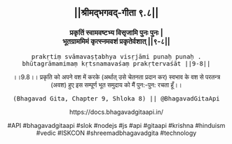 <center><h2>||श्रीमद्‍भगवद्‍-गीता ९.८||</h2>
<h3>प्रकृतिं स्वामवष्टभ्य विसृजामि पुनः पुनः |<br/>भूतग्राममिमं कृत्स्नमवशं प्रकृतेर्वशात् ||९-८||</h3>
<pre>prakṛtiṃ svāmavaṣṭabhya visṛjāmi punaḥ punaḥ .<br/>bhūtagrāmamimaṃ kṛtsnamavaśaṃ prakṛtervaśāt ||9-8||</pre>
<p>।।9.8।। प्रकृति को अपने वश में करके (अर्थात् उसे चेतनता प्रदान कर) स्वभाव के वश से परतन्त्र (अवश) हुए इस सम्पूर्ण भूत समुदाय को मैं पुन:-पुन: रचता हूँ।।</p>
<pre>(Bhagavad Gita, Chapter 9, Shloka 8) || @BhagavadGitaApi</pre><p>https://docs.bhagavadgitaapi.in/</p><p>#API #bhagavadgitaapi #slok #nodejs #js #api #gitaapi #krishna #hinduism #vedic #ISKCON #shreemadbhagavadgita #technology</p></center>
